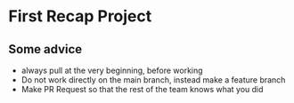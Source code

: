 # First Recap Project

## Some advice

- always pull at the very beginning, before working
- Do not work directly on the main branch, instead make a feature branch
- Make PR Request so that the rest of the team knows what you did

